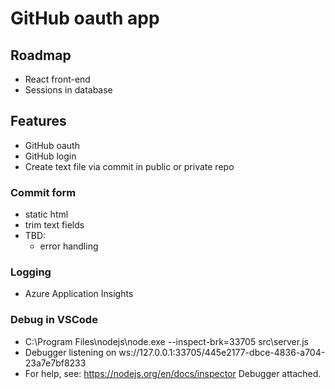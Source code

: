 # GitHub oauth app

## Roadmap

* React front-end
* Sessions in database

## Features

* GitHub oauth
* GitHub login
* Create text file via commit in public or private repo

### Commit form

* static html
* trim text fields
* TBD:
    * error handling

### Logging

* Azure Application Insights

### Debug in VSCode

* C:\Program Files\nodejs\node.exe --inspect-brk=33705 src\server.js
* Debugger listening on ws://127.0.0.1:33705/445e2177-dbce-4836-a704-23a7e7bf8233
* For help, see: https://nodejs.org/en/docs/inspector
Debugger attached.
